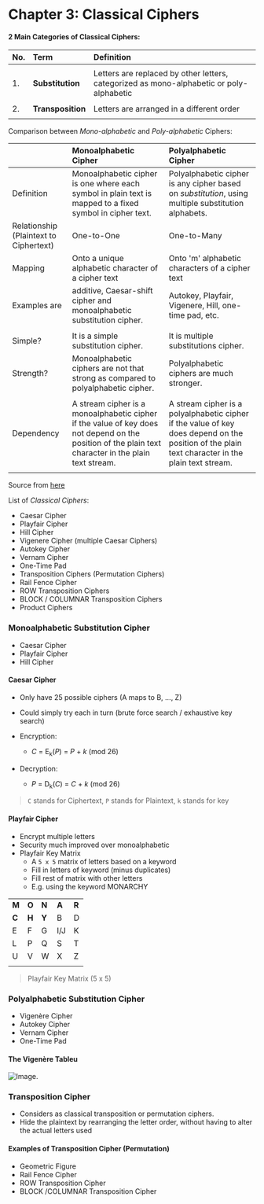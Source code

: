 # Chapter 3: Classical Ciphers

#### 2 Main Categories of Classical Ciphers:

| No. | Term | Definition |
| :--- | :--- | :--- |
|||
| 1. | **Substitution** | Letters are replaced by other letters, categorized as mono-alphabetic or poly-alphabetic |
|||
| 2. | **Transposition** | Letters are arranged in a different order |
|||

Comparison between *Mono-alphabetic* and *Poly-alphabetic* Ciphers:

| | **Monoalphabetic Cipher** | **Polyalphabetic Cipher** |
| :--- | :--- | :--- |
| Definition |Monoalphabetic cipher is one where each symbol in plain text is mapped to a fixed symbol in cipher text. | Polyalphabetic cipher is any cipher based on *substitution*, using multiple substitution alphabets.|
| Relationship (Plaintext to Ciphertext) |One-to-One | One-to-Many |
| Mapping | Onto a unique alphabetic character of a cipher text | Onto 'm' alphabetic characters of a cipher text |
| Examples are | additive, Caesar-shift cipher and monoalphabetic substitution cipher.| Autokey, Playfair, Vigenere, Hill, one-time pad, etc.|
|||
| Simple? | It is a simple substitution cipher. | It is multiple substitutions cipher. |
| Strength? |  Monoalphabetic ciphers are not that strong as compared to polyalphabetic cipher. | Polyalphabetic ciphers are much stronger. |
|||
| Dependency | A stream cipher is a monoalphabetic cipher if the value of key does not depend on the position of the plain text character in the plain text stream. | A stream cipher is a polyalphabetic cipher if the value of key does depend on the position of the plain text character in the plain text stream. |
|||

Source from [here](https://www.geeksforgeeks.org/difference-between-monoalphabetic-cipher-and-polyalphabetic-cipher/#:~:text=Monoalphabetic%20cipher%20is%20one%20where,substitution%2C%20using%20multiple%20substitution%20alphabets.&text=The%20relationship%20between%20a%20character,is%20one%2Dto%2Done.)
 
List of *Classical Ciphers*:

+ Caesar Cipher
+ Playfair Cipher
+ Hill Cipher
+ Vigenere Cipher (multiple Caesar Ciphers)
+ Autokey Cipher
+ Vernam Cipher
+ One-Time Pad
+ Transposition Ciphers (Permutation Ciphers)
+ Rail Fence Cipher
+ ROW Transposition Ciphers
+ BLOCK / COLUMNAR Transposition Ciphers
+ Product Ciphers

### Monoalphabetic Substitution Cipher
+ Caesar Cipher
+ Playfair Cipher
+ Hill Cipher


#### Caesar Cipher
+ Only have 25 possible ciphers (A maps to B, ..., Z)
+ Could simply try each in turn (brute force search / exhaustive key search)
+ Encryption:
	+ *C* = E<sub>k</sub>(*P*) = *P* + *k* (mod 26)

+ Decryption:
	+ *P* = D<sub>k</sub>(*C*) = *C* + *k* (mod 26)

> `C` stands for Ciphertext, `P` stands for Plaintext, `k` stands for key

#### Playfair Cipher
+ Encrypt multiple letters
+ Security much improved over monoalphabetic
+ Playfair Key Matrix
	+ A `5 x 5`  matrix of letters based on a keyword
	+ Fill in letters of keyword (minus duplicates)
	+ Fill rest of matrix with other letters
	+ E.g. using the keyword MONARCHY

| | | | | |
|---|---|---|---|---|
| **M** | **O** | **N** | **A** | **R** |
| **C** | **H** | **Y** | B | D |
| E | F | G | I/J | K |
| L | P | Q | S | T |
| U | V | W | X | Z |
|||
> Playfair Key Matrix (5 x 5)


### Polyalphabetic Substitution Cipher
+ Vigenère Cipher
+ Autokey Cipher
+ Vernam Cipher
+ One-Time Pad


#### The Vigenère Tableu

![Image.](https://pages.mtu.edu/~shene/NSF-4/Tutorial/VIG/FIG-VIG-Table.jpg)

### Transposition Cipher
+ Considers as classical transposition or permutation ciphers.
+ Hide the plaintext by rearranging the letter order, without having to alter the actual letters used

#### Examples of Transposition Cipher (Permutation)
+ Geometric Figure
+ Rail Fence Cipher
+ ROW Transposition Cipher
+ BLOCK /COLUMNAR Transposition Cipher
